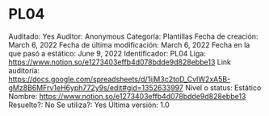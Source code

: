 # PL04

Auditado: Yes
Auditor: Anonymous
Categoría: Plantillas
Fecha de creación: March 6, 2022
Fecha de última modificación: March 6, 2022
Fecha en la que pasó a estático: June 9, 2022
Identificador: PL04
Liga: https://www.notion.so/e1273403effb4d078bdde9d828ebbe13 
Link auditoría: https://docs.google.com/spreadsheets/d/1ijM3c2toD_CvIW2xA5B-gMz8B6MFrv1eH6yph772y9s/edit#gid=1352633997
Nivel o status: Estático
Nombre: https://www.notion.so/e1273403effb4d078bdde9d828ebbe13 
Resuelto?: No
Se utiliza?: Yes
Última versión: 1.0